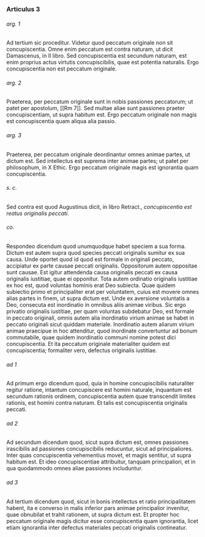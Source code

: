 ### Articulus 3

###### arg. 1
Ad tertium sic proceditur. Videtur quod peccatum originale non sit concupiscentia. Omne enim peccatum est contra naturam, ut dicit Damascenus, in II libro. Sed concupiscentia est secundum naturam, est enim proprius actus virtutis concupiscibilis, quae est potentia naturalis. Ergo concupiscentia non est peccatum originale.

###### arg. 2
Praeterea, per peccatum originale sunt in nobis passiones peccatorum; ut patet per apostolum, [[Rm 7]]. Sed multae aliae sunt passiones praeter concupiscentiam, ut supra habitum est. Ergo peccatum originale non magis est concupiscentia quam aliqua alia passio.

###### arg. 3
Praeterea, per peccatum originale deordinantur omnes animae partes, ut dictum est. Sed intellectus est suprema inter animae partes; ut patet per philosophum, in X Ethic. Ergo peccatum originale magis est ignorantia quam concupiscentia.

###### s. c.
Sed contra est quod Augustinus dicit, in libro Retract., *concupiscentia est reatus originalis peccati*.

###### co.
Respondeo dicendum quod unumquodque habet speciem a sua forma. Dictum est autem supra quod species peccati originalis sumitur ex sua causa. Unde oportet quod id quod est formale in originali peccato, accipiatur ex parte causae peccati originalis. Oppositorum autem oppositae sunt causae. Est igitur attendenda causa originalis peccati ex causa originalis iustitiae, quae ei opponitur. Tota autem ordinatio originalis iustitiae ex hoc est, quod voluntas hominis erat Deo subiecta. Quae quidem subiectio primo et principaliter erat per voluntatem, cuius est movere omnes alias partes in finem, ut supra dictum est. Unde ex aversione voluntatis a Deo, consecuta est inordinatio in omnibus aliis animae viribus. Sic ergo privatio originalis iustitiae, per quam voluntas subdebatur Deo, est formale in peccato originali, omnis autem alia inordinatio virium animae se habet in peccato originali sicut quiddam materiale. Inordinatio autem aliarum virium animae praecipue in hoc attenditur, quod inordinate convertuntur ad bonum commutabile, quae quidem inordinatio communi nomine potest dici concupiscentia. Et ita peccatum originale materialiter quidem est concupiscentia; formaliter vero, defectus originalis iustitiae.

###### ad 1
Ad primum ergo dicendum quod, quia in homine concupiscibilis naturaliter regitur ratione, intantum concupiscere est homini naturale, inquantum est secundum rationis ordinem, concupiscentia autem quae transcendit limites rationis, est homini contra naturam. Et talis est concupiscentia originalis peccati.

###### ad 2
Ad secundum dicendum quod, sicut supra dictum est, omnes passiones irascibilis ad passiones concupiscibilis reducuntur, sicut ad principaliores. Inter quas concupiscentia vehementius movet, et magis sentitur, ut supra habitum est. Et ideo concupiscentiae attribuitur, tanquam principaliori, et in qua quodammodo omnes aliae passiones includuntur.

###### ad 3
Ad tertium dicendum quod, sicut in bonis intellectus et ratio principalitatem habent, ita e converso in malis inferior pars animae principalior invenitur, quae obnubilat et trahit rationem, ut supra dictum est. Et propter hoc peccatum originale magis dicitur esse concupiscentia quam ignorantia, licet etiam ignorantia inter defectus materiales peccati originalis contineatur.

